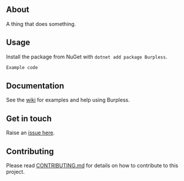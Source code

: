 ﻿## About

A thing that does something.

## Usage
Install the package from NuGet with `dotnet add package Burpless`.

```csharp
Example code
```

## Documentation
See the [wiki](https://github.com/robertcoltheart/Burpless/wiki) for examples and help using Burpless.

## Get in touch
Raise an [issue here](https://github.com/robertcoltheart/Burpless/issues).

## Contributing
Please read [CONTRIBUTING.md](CONTRIBUTING.md) for details on how to contribute to this project.
